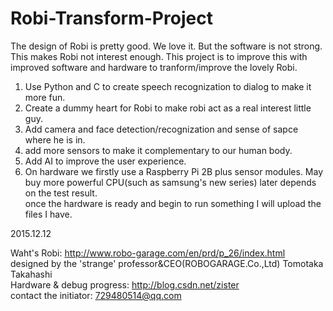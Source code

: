 # Robi-Transform-Project
The design of Robi is pretty good. We love it. But the software is not strong. This makes Robi not interest enough. This project is to improve this with improved software and hardware to tranform/improve the lovely Robi. <br/>
1. Use Python and C to create speech recognization to dialog to make it more fun. <br/>
2. Create a dummy heart for Robi to make robi act as a real interest little guy. <br/>
3. Add camera and face detection/recognization and sense of sapce where he is in. <br/>
4. add more sensors to make it complementary to our human body. <br/>
5. Add AI to improve the user experience. <br/>
6. On hardware we firstly use a Raspberry Pi 2B plus sensor modules. May buy more powerful CPU(such as samsung's new series) later depends on the test result. <br/>
once the hardware is ready and begin to run something I will upload the files I have. <br/>

2015.12.12 <br/>

Waht's Robi: http://www.robo-garage.com/en/prd/p_26/index.html  <br/> 
designed by the 'strange' professor&CEO(ROBOGARAGE.Co.,Ltd) Tomotaka Takahashi  <br/> 
Hardware & debug progress: http://blog.csdn.net/zister <br/>
contact the initiator: 729480514@qq.com <br/>
